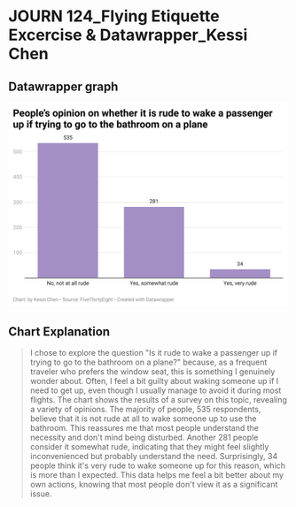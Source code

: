 # JOURN 124_Flying Etiquette Excercise & Datawrapper_Kessi Chen

## Datawrapper graph
![Datawrapper graph](FwZuV-people-s-opinion-on-whether-it-is-rude-to-wake-a-passenger-up-if-trying-to-go-to-the-bathroom-on-a-plane.png)


## Chart Explanation

> I chose to explore the question "Is it rude to wake a passenger up if trying to go to the bathroom on a plane?" because, as a frequent traveler who prefers the window seat, this is something I genuinely wonder about. Often, I feel a bit guilty about waking someone up if I need to get up, even though I usually manage to avoid it during most flights.
> The chart shows the results of a survey on this topic, revealing a variety of opinions. The majority of people, 535 respondents, believe that it is not rude at all to wake someone up to use the bathroom. This reassures me that most people understand the necessity and don't mind being disturbed. Another 281 people consider it somewhat rude, indicating that they might feel slightly inconvenienced but probably understand the need. Surprisingly, 34 people think it's very rude to wake someone up for this reason, which is more than I expected. This data helps me feel a bit better about my own actions, knowing that most people don't view it as a significant issue.
